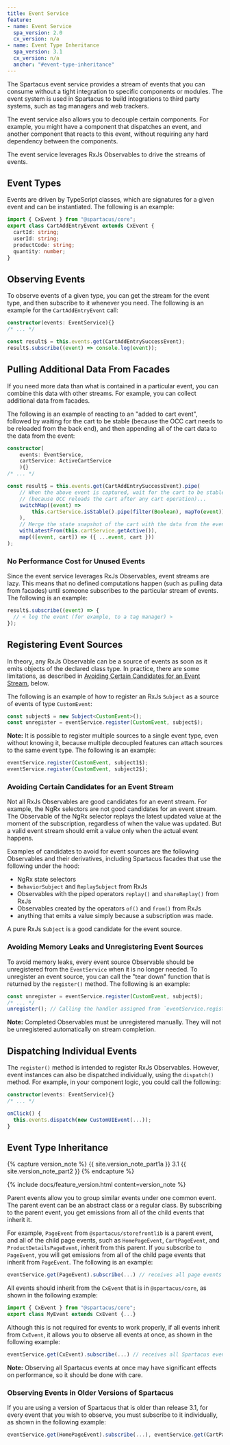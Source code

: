 ```yaml
---
title: Event Service
feature:
- name: Event Service
  spa_version: 2.0
  cx_version: n/a
- name: Event Type Inheritance
  spa_version: 3.1
  cx_version: n/a
  anchor: "#event-type-inheritance"
---
```


The Spartacus event service provides a stream of events that you can consume without a tight integration to specific components or modules. The event system is used in Spartacus to build integrations to third party systems, such as tag managers and web trackers.

The event service also allows you to decouple certain components. For example, you might have a component that dispatches an event, and another component that reacts to this event, without requiring any hard dependency between the components.

The event service leverages RxJs Observables to drive the streams of events.

## Event Types

Events are driven by TypeScript classes, which are signatures for a given event and can be instantiated. The following is an example:

```typescript
import { CxEvent } from "@spartacus/core";
export class CartAddEntryEvent extends CxEvent {
  cartId: string;
  userId: string;
  productCode: string;
  quantity: number;
}
```

## Observing Events

To observe events of a given type, you can get the stream for the event type, and then subscribe to it whenever you need. The following is an example for the `CartAddEntryEvent` call:

```typescript
constructor(events: EventService){}
/* ... */

const result$ = this.events.get(CartAddEntrySuccessEvent);
result$.subscribe((event) => console.log(event));
```

## Pulling Additional Data From Facades

If you need more data than what is contained in a particular event, you can combine this data with other streams. For example, you can collect additional data from facades.

The following is an example of reacting to an "added to cart event", followed by waiting for the cart to be stable (because the OCC cart needs to be reloaded from the back end), and then appending all of the cart data to the data from the event:

```typescript
constructor(
    events: EventService,
    cartService: ActiveCartService
    ){}
/* ... */

const result$ = this.events.get(CartAddEntrySuccessEvent).pipe(
    // When the above event is captured, wait for the cart to be stable
    // (because OCC reloads the cart after any cart operation)...
    switchMap((event) =>
        this.cartService.isStable().pipe(filter(Boolean), mapTo(event))
    ),
    // Merge the state snapshot of the cart with the data from the event:
    withLatestFrom(this.cartService.getActive()),
    map(([event, cart]) => ({ ...event, cart }))
);
```

### No Performance Cost for Unused Events

Since the event service leverages RxJs Observables, event streams are lazy. This means that no defined computations happen (such as pulling data from facades) until someone subscribes to the particular stream of events. The following is an example:

```typescript
result$.subscribe((event) => {
  // < log the event (for example, to a tag manager) >
});
```

## Registering Event Sources

In theory, any RxJs Observable can be a source of events as soon as it emits objects of the declared class type. In practice, there are some limitations, as described in [Avoiding Certain Candidates for an Event Stream](#avoiding-certain-candidates-for-an-event-stream), below.

The following is an example of how to register an RxJs `Subject` as a source of events of type `CustomEvent`:

```typescript
const subject$ = new Subject<CustomEvent>();
const unregister = eventService.register(CustomEvent, subject$);
```

**Note:** It is possible to register multiple sources to a single event type, even without knowing it, because multiple decoupled features can attach sources to the same event type. The following is an example:

```typescript
eventService.register(CustomEvent, subject1$);
eventService.register(CustomEvent, subject2$);
```

### Avoiding Certain Candidates for an Event Stream

Not all RxJs Observables are good candidates for an event stream. For example, the NgRx selectors are not good candidates for an event stream. The Observable of the NgRx selector replays the latest updated value at the moment of the subscription, regardless of when the value was updated. But a valid event stream should emit a value only when the actual event happens.

Examples of candidates to avoid for event sources are the following Observables and their derivatives, including Spartacus facades that use the following under the hood:

- NgRx state selectors
- `BehaviorSubject` and `ReplaySubject` from RxJs
- Observables with the piped operators `replay()` and `shareReplay()` from RxJs
- Observables created by the operators `of()` and `from()` from RxJs
- anything that emits a value simply because a subscription was made.

A pure RxJs `Subject` is a good candidate for the event source.

### Avoiding Memory Leaks and Unregistering Event Sources

To avoid memory leaks, every event source Observable should be unregistered from the `EventService` when it is no longer needed. To unregister an event source, you can call the "tear down" function that is returned by the `register()` method. The following is an example:

```typescript
const unregister = eventService.register(CustomEvent, subject$);
/* ... */
unregister(); // Calling the handler assigned from `eventService.register(...)` in the example above
```

**Note:** Completed Observables must be unregistered manually. They will not be unregistered automatically on stream completion.

## Dispatching Individual Events

The `register()` method is intended to register RxJs Observables. However, event instances can also be dispatched individually, using the `dispatch()` method. For example, in your component logic, you could call the following:

```typescript
constructor(events: EventService){}
/* ... */

onClick() {
  this.events.dispatch(new CustomUIEvent(...));
}
```

## Event Type Inheritance

{% capture version_note %}
{{ site.version_note_part1a }} 3.1 {{ site.version_note_part2 }}
{% endcapture %}

{% include docs/feature_version.html content=version_note %}

Parent events allow you to group similar events under one common event. The parent event can be an abstract class or a regular class. By subscribing to the parent event, you get emissions from all of the child events that inherit it.

For example, `PageEvent` from `@spartacus/storefrontlib` is a parent event, and all of the child page events, such as `HomePageEvent`, `CartPageEvent`, and `ProductDetailsPageEvent`, inherit from this parent. If you subscribe to `PageEvent`, you will get emissions from all of the child page events that inherit from `PageEvent`. The following is an example:

```typescript
eventService.get(PageEvent).subscribe(...) // receives all page events
```

All events should inherit from the `CxEvent` that is in `@spartacus/core`, as shown in the following example:

```typescript
import { CxEvent } from "@spartacus/core";
export class MyEvent extends CxEvent {...}
```

Although this is not required for events to work properly, if all events inherit from `CxEvent`, it allows you to observe all events at once, as shown in the following example:

```typescript
eventService.get(CxEvent).subscribe(...) // receives all Spartacus events.
```

**Note:** Observing all Spartacus events at once may have significant effects on performance, so it should be done with care.

### Observing Events in Older Versions of Spartacus

If you are using a version of Spartacus that is older than release 3.1, for every event that you wish to observe, you must subscribe to it individually, as shown in the following example:

```typescript
eventService.get(HomePageEvent).subscribe(...), eventService.get(CartPageEvent).subscribe(...), eventService.get(ProductDetailsPageEvent).subscribe(...), eventService.get(CategoryPageResultsEvent).subscribe(...), eventService.get(SearchPageResultsEvent).subscribe(...)
```
